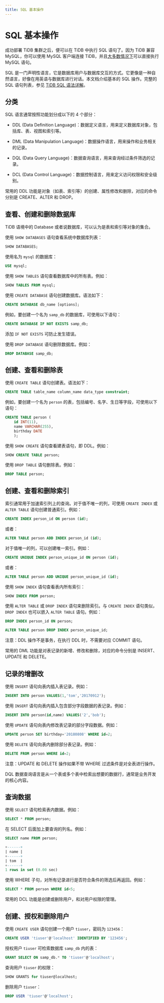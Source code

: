 ```yaml
---
title: SQL 基本操作
---
```


# SQL 基本操作

成功部署 TiDB 集群之后，便可以在 TiDB 中执行 SQL 语句了。因为 TiDB 兼容 MySQL，你可以使用 MySQL 客户端连接 TiDB，并且[大多数情况下](/mysql-compatibility.md)可以直接执行 MySQL 语句。

SQL 是一门声明性语言，它是数据库用户与数据库交互的方式。它更像是一种自然语言，好像在用英语与数据库进行对话。本文档介绍基本的 SQL 操作。完整的 SQL 语句列表，参见 [TiDB SQL 语法详解](https://pingcap.github.io/sqlgram/)。

## 分类

SQL 语言通常按照功能划分成以下的 4 个部分：

- DDL (Data Definition Language)：数据定义语言，用来定义数据库对象，包括库、表、视图和索引等。

- DML (Data Manipulation Language)：数据操作语言，用来操作和业务相关的记录。

- DQL (Data Query Language)：数据查询语言，用来查询经过条件筛选的记录。

- DCL (Data Control Language)：数据控制语言，用来定义访问权限和安全级别。

常用的 DDL 功能是对象（如表、索引等）的创建、属性修改和删除，对应的命令分别是 CREATE、ALTER 和 DROP。

## 查看、创建和删除数据库

TiDB 语境中的 Database 或者说数据库，可以认为是表和索引等对象的集合。

使用 `SHOW DATABASES` 语句查看系统中数据库列表：


```sql
SHOW DATABASES;
```

使用名为 `mysql` 的数据库：


```sql
USE mysql;
```

使用 `SHOW TABLES` 语句查看数据库中的所有表。例如：


```sql
SHOW TABLES FROM mysql;
```

使用 `CREATE DATABASE` 语句创建数据库。语法如下：


```sql
CREATE DATABASE db_name [options];
```

例如，要创建一个名为 `samp_db` 的数据库，可使用以下语句：


```sql
CREATE DATABASE IF NOT EXISTS samp_db;
```

添加 `IF NOT EXISTS` 可防止发生错误。

使用 `DROP DATABASE` 语句删除数据库。例如：


```sql
DROP DATABASE samp_db;
```

## 创建、查看和删除表

使用 `CREATE TABLE` 语句创建表。语法如下：


```sql
CREATE TABLE table_name column_name data_type constraint;
```

例如，要创建一个名为 `person` 的表，包括编号、名字、生日等字段，可使用以下语句：


```sql
CREATE TABLE person (
    id INT(11),
    name VARCHAR(255),
    birthday DATE
    );
```

使用 `SHOW CREATE` 语句查看建表语句，即 DDL。例如：


```sql
SHOW CREATE TABLE person;
```

使用 `DROP TABLE` 语句删除表。例如：


```sql
DROP TABLE person;
```

## 创建、查看和删除索引

索引通常用于加速索引列上的查询。对于值不唯一的列，可使用 `CREATE INDEX` 或 `ALTER TABLE` 语句创建普通索引。例如：


```sql
CREATE INDEX person_id ON person (id);
```

或者：


```sql
ALTER TABLE person ADD INDEX person_id (id);
```

对于值唯一的列，可以创建唯一索引。例如：


```sql
CREATE UNIQUE INDEX person_unique_id ON person (id);
```

或者：


```sql
ALTER TABLE person ADD UNIQUE person_unique_id (id);
```

使用 `SHOW INDEX` 语句查看表内所有索引：


```sql
SHOW INDEX FROM person;
```

使用 `ALTER TABLE` 或 `DROP INDEX` 语句来删除索引。与 `CREATE INDEX` 语句类似，`DROP INDEX` 也可以嵌入 `ALTER TABLE` 语句。例如：


```sql
DROP INDEX person_id ON person;
```


```sql
ALTER TABLE person DROP INDEX person_unique_id;
```

注意：DDL 操作不是事务，在执行 DDL 时，不需要对应 COMMIT 语句。

常用的 DML 功能是对表记录的新增、修改和删除，对应的命令分别是 INSERT、UPDATE 和 DELETE。

## 记录的增删改

使用 `INSERT` 语句向表内插入表记录。例如：


```sql
INSERT INTO person VALUES(1,'tom','20170912');
```

使用 `INSERT` 语句向表内插入包含部分字段数据的表记录。例如：


```sql
INSERT INTO person(id,name) VALUES('2','bob');
```

使用 `UPDATE` 语句向表内修改表记录的部分字段数据。例如：


```sql
UPDATE person SET birthday='20180808' WHERE id=2;
```

使用 `DELETE` 语句向表内删除部分表记录。例如：


```sql
DELETE FROM person WHERE id=2;
```

注意：UPDATE 和 DELETE 操作如果不带 WHERE 过滤条件是对全表进行操作。

DQL 数据查询语言是从一个表或多个表中检索出想要的数据行，通常是业务开发的核心内容。

## 查询数据

使用 `SELECT` 语句检索表内数据。例如：


```sql
SELECT * FROM person;
```

在 SELECT 后面加上要查询的列名。例如：


```sql
SELECT name FROM person;
```

```sql
+------+
| name |
+------+
| tom  |
+------+
1 rows in set (0.00 sec)
```

使用 WHERE 子句，对所有记录进行是否符合条件的筛选后再返回。例如：


```sql
SELECT * FROM person WHERE id<5;
```

常用的 DCL 功能是创建或删除用户，和对用户权限的管理。

## 创建、授权和删除用户

使用 `CREATE USER` 语句创建一个用户 `tiuser`，密码为 `123456`：


```sql
CREATE USER 'tiuser'@'localhost' IDENTIFIED BY '123456';
```

授权用户 `tiuser` 可检索数据库 `samp_db` 内的表：


```sql
GRANT SELECT ON samp_db.* TO 'tiuser'@'localhost';
```

查询用户 `tiuser` 的权限：


```sql
SHOW GRANTS for tiuser@localhost;
```

删除用户 `tiuser`：


```sql
DROP USER 'tiuser'@'localhost';
```
